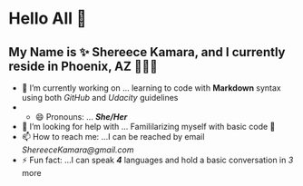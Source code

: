 # Hello All 👋 

## My Name is ✨ Shereece Kamara, and I currently reside in Phoenix, AZ 🌵🌵✨ 

- 🔭 I’m currently working on ... learning to code with **Markdown** syntax using both _GitHub_ and _Udacity_ guidelines
- - 😄 Pronouns: ... **_She/Her_**
- 🤔 I’m looking for help with ... Famililarizing myself with basic code 📝
- 📫 How to reach me: ...I can be reached by email _ShereeceKamara@gmail.com_
- ⚡ Fun fact: ...I can speak **_4_** languages and hold a basic conversation in _3_ more 
